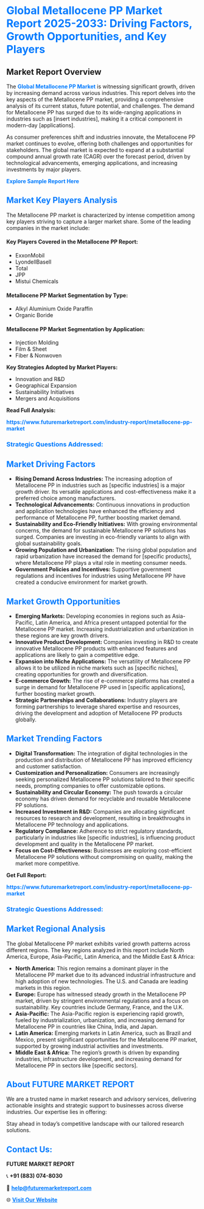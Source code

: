 <h1 style="color: #007BFF;">Global Metallocene PP Market Report 2025-2033: Driving Factors, Growth Opportunities, and Key Players</h1>

<section id="overview">
<h2>Market Report Overview</h2>
<p>The <a href="https://www.futuremarketreport.com/industry-report/metallocene-pp-market" style="color: #007BFF; text-decoration: none;"><strong>Global Metallocene PP Market</strong></a> is witnessing significant growth, driven by increasing demand across various industries. This report delves into the key aspects of the Metallocene PP market, providing a comprehensive analysis of its current status, future potential, and challenges. The demand for Metallocene PP has surged due to its wide-ranging applications in industries such as [insert industries], making it a critical component in modern-day [applications].</p>
<p>As consumer preferences shift and industries innovate, the Metallocene PP market continues to evolve, offering both challenges and opportunities for stakeholders. The global market is expected to expand at a substantial compound annual growth rate (CAGR) over the forecast period, driven by technological advancements, emerging applications, and increasing investments by major players.</p>
</section>

<section id="overview">
<p><a href="https://www.futuremarketreport.com/request-sample/reportId=85498" style="color: #007BFF; text-decoration: none;"><strong>Explore Sample Report Here</strong></a></p>
</section>

<section id="key-players">
<h2 style="color: #007BFF;">Market Key Players Analysis</h2>
<p>The Metallocene PP market is characterized by intense competition among key players striving to capture a larger market share. Some of the leading companies in the market include:</p>
<h4>Key Players Covered in the Metallocene PP Report:</h4>
<ul><li>ExxonMobil</li><li>LyondellBasell</li><li>Total</li><li>JPP</li><li>Mistui Chemicals</li></ul>
<h4>Metallocene PP Market Segmentation by Type:</h4>
<ul><li>Alkyl Aluminium Oxide Paraffin</li><li>Organic Boride</li></ul>

<h4>Metallocene PP Market Segmentation by Application:</h4>
<ul><li>Injection Molding</li><li>Film &amp; Sheet</li><li>Fiber &amp; Nonwoven</li></ul>
<p><strong>Key Strategies Adopted by Market Players:</strong></p>
<ul>
<li>Innovation and R&D</li>
<li>Geographical Expansion</li>
<li>Sustainability Initiatives</li>
<li>Mergers and Acquisitions</li>
</ul>
</section>

<section>
<p><strong>Read Full Analysis: </strong></p><a href="https://www.futuremarketreport.com/industry-report/metallocene-pp-market" style="color: #007BFF; text-decoration: none;"><strong>https://www.futuremarketreport.com/industry-report/metallocene-pp-market</strong></a>
<h3 style="color: #007BFF;">Strategic Questions Addressed:</h3>
</section>

<section id="driving-factors">
<h2 style="color: #007BFF;">Market Driving Factors</h2>
<ul>
<li><strong>Rising Demand Across Industries:</strong> The increasing adoption of Metallocene PP in industries such as [specific industries] is a major growth driver. Its versatile applications and cost-effectiveness make it a preferred choice among manufacturers.</li>
<li><strong>Technological Advancements:</strong> Continuous innovations in production and application technologies have enhanced the efficiency and performance of Metallocene PP, further boosting market demand.</li>
<li><strong>Sustainability and Eco-Friendly Initiatives:</strong> With growing environmental concerns, the demand for sustainable Metallocene PP solutions has surged. Companies are investing in eco-friendly variants to align with global sustainability goals.</li>
<li><strong>Growing Population and Urbanization:</strong> The rising global population and rapid urbanization have increased the demand for [specific products], where Metallocene PP plays a vital role in meeting consumer needs.</li>
<li><strong>Government Policies and Incentives:</strong> Supportive government regulations and incentives for industries using Metallocene PP have created a conducive environment for market growth.</li>
</ul>
</section>

<section id="growth-opportunities">
<h2 style="color: #007BFF;">Market Growth Opportunities</h2>
<ul>
<li><strong>Emerging Markets:</strong> Developing economies in regions such as Asia-Pacific, Latin America, and Africa present untapped potential for the Metallocene PP market. Increasing industrialization and urbanization in these regions are key growth drivers.</li>
<li><strong>Innovative Product Development:</strong> Companies investing in R&D to create innovative Metallocene PP products with enhanced features and applications are likely to gain a competitive edge.</li>
<li><strong>Expansion into Niche Applications:</strong> The versatility of Metallocene PP allows it to be utilized in niche markets such as [specific niches], creating opportunities for growth and diversification.</li>
<li><strong>E-commerce Growth:</strong> The rise of e-commerce platforms has created a surge in demand for Metallocene PP used in [specific applications], further boosting market growth.</li>
<li><strong>Strategic Partnerships and Collaborations:</strong> Industry players are forming partnerships to leverage shared expertise and resources, driving the development and adoption of Metallocene PP products globally.</li>
</ul>
</section>

<section id="trending-factors">
<h2 style="color: #007BFF;">Market Trending Factors</h2>
<ul>
<li><strong>Digital Transformation:</strong> The integration of digital technologies in the production and distribution of Metallocene PP has improved efficiency and customer satisfaction.</li>
<li><strong>Customization and Personalization:</strong> Consumers are increasingly seeking personalized Metallocene PP solutions tailored to their specific needs, prompting companies to offer customizable options.</li>
<li><strong>Sustainability and Circular Economy:</strong> The push towards a circular economy has driven demand for recyclable and reusable Metallocene PP solutions.</li>
<li><strong>Increased Investment in R&D:</strong> Companies are allocating significant resources to research and development, resulting in breakthroughs in Metallocene PP technology and applications.</li>
<li><strong>Regulatory Compliance:</strong> Adherence to strict regulatory standards, particularly in industries like [specific industries], is influencing product development and quality in the Metallocene PP market.</li>
<li><strong>Focus on Cost-Effectiveness:</strong> Businesses are exploring cost-efficient Metallocene PP solutions without compromising on quality, making the market more competitive.</li>
</ul>
</section>

<section>
<p><strong>Get Full Report: </strong></p><a href="https://www.futuremarketreport.com/industry-report/metallocene-pp-market" style="color: #007BFF; text-decoration: none;"><strong>https://www.futuremarketreport.com/industry-report/metallocene-pp-market</strong></a>
<h3 style="color: #007BFF;">Strategic Questions Addressed:</h3>
</section>


<section id="regional-analysis">
<h2 style="color: #007BFF;">Market Regional Analysis</h2>
<p>The global Metallocene PP market exhibits varied growth patterns across different regions. The key regions analyzed in this report include North America, Europe, Asia-Pacific, Latin America, and the Middle East & Africa:</p>
<ul>
<li><strong>North America:</strong> This region remains a dominant player in the Metallocene PP market due to its advanced industrial infrastructure and high adoption of new technologies. The U.S. and Canada are leading markets in this region.</li>
<li><strong>Europe:</strong> Europe has witnessed steady growth in the Metallocene PP market, driven by stringent environmental regulations and a focus on sustainability. Key countries include Germany, France, and the U.K.</li>
<li><strong>Asia-Pacific:</strong> The Asia-Pacific region is experiencing rapid growth, fueled by industrialization, urbanization, and increasing demand for Metallocene PP in countries like China, India, and Japan.</li>
<li><strong>Latin America:</strong> Emerging markets in Latin America, such as Brazil and Mexico, present significant opportunities for the Metallocene PP market, supported by growing industrial activities and investments.</li>
<li><strong>Middle East & Africa:</strong> The region’s growth is driven by expanding industries, infrastructure development, and increasing demand for Metallocene PP in sectors like [specific sectors].</li>
</ul>
</section>

<footer>
<h2 style="color: #007BFF;">About FUTURE MARKET REPORT</h2>
<p>We are a trusted name in market research and advisory services, delivering actionable insights and strategic support to businesses across diverse industries. Our expertise lies in offering:</p>

<p>Stay ahead in today’s competitive landscape with our tailored research solutions.</p>

<h2 style="color: #007BFF;">Contact Us:</h2>
<p><strong>FUTURE MARKET REPORT</strong></p>
<p>📞 <strong>+91 (883) 074-8030</strong></p>
<p>📧 <strong><a href="mailto:help@futuremarketreport.com" style="color: #007BFF;">help@futuremarketreport.com</a></strong></p>
<p>🌐 <strong><a href="https://www.futuremarketreport.com/" style="color: #007BFF;">Visit Our Website</a></strong></p>
</footer>